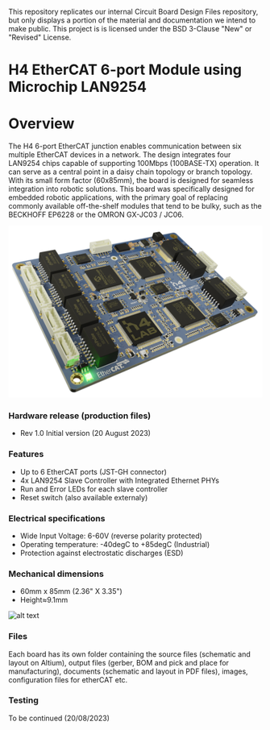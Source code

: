 This repository replicates our internal Circuit Board Design Files repository, but only displays a portion of the material and documentation we intend to make public.
This project is  is licensed under the BSD 3-Clause "New" or "Revised" License.

H4 EtherCAT 6-port Module using Microchip LAN9254
===
# Overview
The H4 6-port EtherCAT junction enables communication between six multiple EtherCAT devices in a network. The design integrates four LAN9254 chips capable of supporting 100Mbps (100BASE-TX) operation.
It can serve as a central point in a daisy chain topology or branch topology.
With its small form factor (60x85mm), the board is designed for seamless integration into robotic solutions.
This board was specifically designed for embedded robotic applications, with the primary goal of replacing commonly available off-the-shelf modules that tend to be bulky, such as the BECKHOFF EP6228 or the OMRON GX-JC03 / JC06.  

![alt text](Documentation/Images/Render_EcatSwitch_tr_light.png "EtherCAT Switch Rev 1.1 PCB Render")


### Hardware release (production files)
* Rev 1.0 Initial version (20 August 2023)


### Features
* Up to 6 EtherCAT ports (JST-GH connector)
* 4x LAN9254 Slave Controller with Integrated Ethernet PHYs
* Run and Error LEDs for each slave controller
* Reset switch (also available externaly)


### Electrical specifications
* Wide Input Voltage: 6-60V (reverse polarity protected)
* Operating temperature: -40degC to +85degC (Industrial)
* Protection against electrostatic discharges (ESD) 

### Mechanical dimensions
* 60mm x 85mm (2.36" X 3.35")
* Height≈9.1mm

![alt text](Doc_Images/ESNACKS_DIM.png "EtherSNACKS Rev 1.2 Dimensions")

### Files
Each board has its own folder containing the source files (schematic and layout on Altium), output files (gerber, BOM and pick and place for manufacturing), documents (schematic and layout in PDF files), images, configuration files for etherCAT etc.


### Testing
To be continued (20/08/2023)
